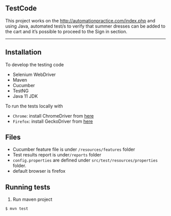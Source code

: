 ## TestCode
This project works on the  http://automationpractice.com/index.php and using Java, automated test/s to verify
that summer dresses can be added to the cart and it’s possible to proceed to the Sign in section.

---
## Installation
To develop the testing code
- Selenium WebDriver
- Maven
- Cucumber
- TestNG
- Java 11 JDK 

To run the tests locally with 
- `Chrome`: install ChromeDriver from [here](http://chromedriver.chromium.org)
- `Firefox`: install GeckoDriver from [here](https://github.com/mozilla/geckodriver/releases)


## Files

- Cucumber feature file is under `/resources/features` folder
- Test results report is under`/reports` folder
- `config.properties` are defined under `src/test/resources/properties` folder.
- default browser is firefox

## Running tests ##

1. Run maven project

```console
$ mvn test
```

